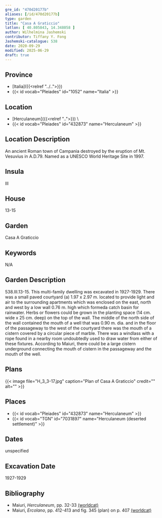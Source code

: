 ```yaml
---
gre_id: "470d20177b"
aliases: [/id/470d20177b]
type: garden
title: "Casa A Graticcio"
latlon: [ 40.805843, 14.348058 ]
author: Wilhelmina Jashemski
contributor: Tiffany Y. Fong
Jashemski-catalogue: 538
date: 2020-09-29
modified: 2025-06-29
draft: true
---
```


## Province

- [Italia]({{<relref "../..">}})
- {{< id vocab="Pleiades" id="1052" name="Italia" >}}

## Location

- [Herculaneum]({{<relref "..">}}) \
- {{< id vocab="Pleiades" id="432873" name="Herculaneum" >}}

## Location Description

An ancient Roman town of Campania destroyed by the eruption of Mt. Vesuvius in A.D.79. Named as a UNESCO World Heritage Site in 1997.

## Insula

III

## House

13-15

## Garden

Casa A Graticcio

## Keywords

N/A

## Garden Description

538.III.13-15.
This multi-family dwelling was excavated in 1927-1929. There was a small paved courtyard (a) 1.97 x 2.97 m. located to provide light and air to the surrounding apartments which was enclosed on the east, north and west by a low wall 0.76 m. high which formeda catch basin for rainwater. Herbs or flowers could be grown in the planting space (14 cm. wide x 25 cm. deep) on the top of the wall. The middle of the north side of the wall contained the mouth of a well that was 0.90 m. dia. and in the floor of the passageway to the west of the courtyard there was the mouth of a cistern covered by a circular piece of marble. There was a windlass with a rope found in a nearby room undoubtedly used to draw water from either of these fixtures. According to Maiuri, there could be a large cistern underground connecting the mouth of cistern in the passageway and the mouth of the well.
<!-- ## Maps -->

## Plans

{{< image file="H_3_3-17.jpg" caption="Plan of Casa A Graticcio" credit="" alt="" >}}

<!-- ## Images -->

## Places

- {{< id vocab="Pleiades" id="432873" name="Herculaneum" >}}
- {{< id vocab="TGN" id="7031897" name="Herculaneum (deserted settlement)" >}}

## Dates

unspecified

## Excavation Date

1927-1929

## Bibliography

- Maiuri, *Herculaneum*, pp. 32-33 [(worldcat)](https://search.worldcat.org/title/1107784297)
- Maiuri, *Ercolano*, pp. 412-413 and fig. 345 (plan) on p. 407  [(worldcat)](https://search.worldcat.org/title/490581395)
